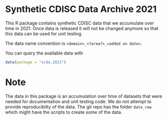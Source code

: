 
# Synthetic CDISC Data Archive 2021

This R package contains synthetic CDISC data that we accumulate over time in 2021. Once data is released it will not be changed anymore so that this data can be used for unit testing.


The data name convention is `<domain>_<?area?>_<added on date>`.

You can query the available data with 

```r
data(package = "scda.2021")
```

# Note

The data in this package is an accumulation over time of datasets that were needed for documentation and unit testing code. We do not attempt to provide reproducibilty of the data. The git repo has the folder `data_raw` which might have the scripts to create some of the data.

